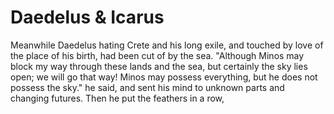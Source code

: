 # Daedelus & Icarus

Meanwhile Daedelus hating Crete and his long exile, and touched by love of the place of his birth, had been cut of by the sea. "Although Minos may block my way through these lands and the sea, but certainly the sky lies open; we will go that way! Minos may possess everything, but he does not possess the sky." he said, and sent his mind to unknown parts and changing futures. Then he put the feathers in a row,  
